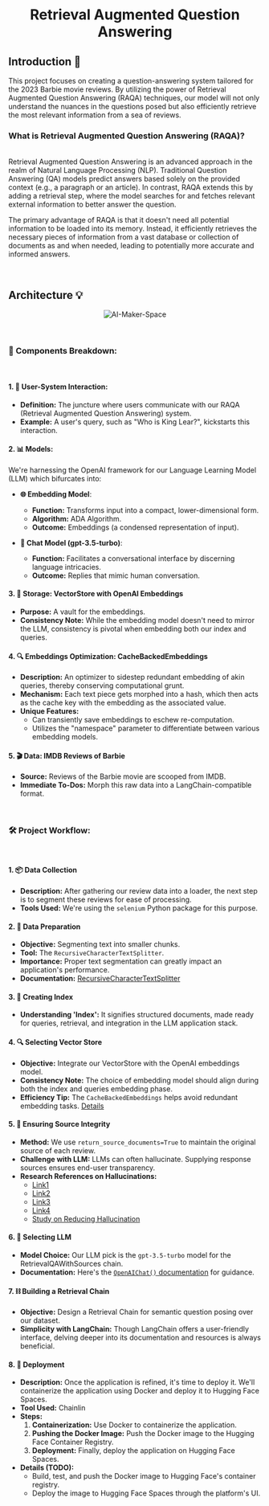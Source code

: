 <h1 align="center">Retrieval Augmented Question Answering</h1>


## Introduction 👋

This project focuses on creating a question-answering system tailored for the 2023 Barbie movie reviews. By utilizing the power of Retrieval Augmented Question Answering (RAQA) techniques, our model will not only understand the nuances in the questions posed but also efficiently retrieve the most relevant information from a sea of reviews.
<br>
### What is Retrieval Augmented Question Answering (RAQA)?
<br>
Retrieval Augmented Question Answering is an advanced approach in the realm of Natural Language Processing (NLP). Traditional Question Answering (QA) models predict answers based solely on the provided context (e.g., a paragraph or an article). In contrast, RAQA extends this by adding a retrieval step, where the model searches for and fetches relevant external information to better answer the question.

The primary advantage of RAQA is that it doesn't need all potential information to be loaded into its memory. Instead, it efficiently retrieves the necessary pieces of information from a vast database or collection of documents as and when needed, leading to potentially more accurate and informed answers.

<br>

## Architecture 💡

<p align="center">
  <img src="/Users/salv91/Desktop/llm-engineering-ops/utils/system-designs/retrieval_augmented_questions_answering.png" alt="AI-Maker-Space" width="some_width">
</p>
<br>

### 🧠 Components Breakdown:

<br>

#### 1. 🤖 User-System Interaction:

- **Definition:** The juncture where users communicate with our RAQA (Retrieval Augmented Question Answering) system.
- **Example:** A user's query, such as "Who is King Lear?", kickstarts this interaction.


#### 2. 📊 Models:

We're harnessing the OpenAI framework for our Language Learning Model (LLM) which bifurcates into:

- **🌐 Embedding Model**:
  - **Function:** Transforms input into a compact, lower-dimensional form.
  - **Algorithm:** ADA Algorithm. 
  - **Outcome:** Embeddings (a condensed representation of input).

- **💬 Chat Model (gpt-3.5-turbo)**:
  - **Function:** Facilitates a conversational interface by discerning language intricacies.
  - **Outcome:** Replies that mimic human conversation.


#### 3. 💾 Storage: VectorStore with OpenAI Embeddings

- **Purpose:** A vault for the embeddings.
- **Consistency Note:** While the embedding model doesn't need to mirror the LLM, consistency is pivotal when embedding both our index and queries.

#### 4. 🔍 Embeddings Optimization: CacheBackedEmbeddings

- **Description:** An optimizer to sidestep redundant embedding of akin queries, thereby conserving computational grunt.
- **Mechanism:** Each text piece gets morphed into a hash, which then acts as the cache key with the embedding as the associated value.
- **Unique Features:** 
  - Can transiently save embeddings to eschew re-computation.
  - Utilizes the "namespace" parameter to differentiate between various embedding models.

#### 5. 🎬 Data: IMDB Reviews of Barbie

- **Source:** Reviews of the Barbie movie are scooped from IMDB.
- **Immediate To-Dos:** Morph this raw data into a LangChain-compatible format.



<br>

### 🛠 **Project Workflow:**
<br>

#### **1. 📦 Data Collection**
- **Description:** After gathering our review data into a loader, the next step is to segment these reviews for ease of processing.
- **Tools Used:** We're using the `selenium` Python package for this purpose.

#### **2. 🔄 Data Preparation** 
- **Objective:** Segmenting text into smaller chunks.
- **Tool:** The `RecursiveCharacterTextSplitter`.
- **Importance:** Proper text segmentation can greatly impact an application's performance.
- **Documentation:** [RecursiveCharacterTextSplitter](https://python.langchain.com/docs/modules/data_connection/document_transformers/text_splitters/recursive_text_splitter)

#### **3. 📂 Creating Index**
- **Understanding 'Index':** It signifies structured documents, made ready for queries, retrieval, and integration in the LLM application stack.

#### **4. 🔍 Selecting Vector Store** 
- **Objective:** Integrate our VectorStore with the OpenAI embeddings model.
- **Consistency Note:** The choice of embedding model should align during both the index and queries embedding phase.
- **Efficiency Tip:** The `CacheBackedEmbeddings` helps avoid redundant embedding tasks. [Details](https://python.langchain.com/docs/modules/data_connection/caching_embeddings)

#### **5. 📖 Ensuring Source Integrity**
- **Method:** We use `return_source_documents=True` to maintain the original source of each review.
- **Challenge with LLM:** LLMs can often hallucinate. Supplying response sources ensures end-user transparency.
- **Research References on Hallucinations:** 
  - [Link1](https://arxiv.org/abs/2202.03629)
  - [Link2](https://arxiv.org/abs/2305.15852)
  - [Link3](https://arxiv.org/abs/2303.16104)
  - [Link4](https://arxiv.org/abs/2305.18248)
  - [Study on Reducing Hallucination](https://arxiv.org/pdf/2104.07567.pdf)

#### **6. 🤖 Selecting LLM** 
- **Model Choice:** Our LLM pick is the `gpt-3.5-turbo` model for the RetrievalQAWithSources chain.
- **Documentation:** Here's the [`OpenAIChat()` documentation](https://python.langchain.com/docs/modules/model_io/models/chat/) for guidance.

#### **7. ⛓ Building a Retrieval Chain**
- **Objective:** Design a Retrieval Chain for semantic question posing over our dataset.
- **Simplicity with LangChain:** Though LangChain offers a user-friendly interface, delving deeper into its documentation and resources is always beneficial.

#### **8. 🚀 Deployment**
- **Description:** Once the application is refined, it's time to deploy it. We'll containerize the application using Docker and deploy it to Hugging Face Spaces.
- **Tool Used:** Chainlin
- **Steps:** 
  1. **Containerization:** Use Docker to containerize the application.
  2. **Pushing the Docker Image:** Push the Docker image to the Hugging Face Container Registry.
  3. **Deployment:** Finally, deploy the application on Hugging Face Spaces.
- **Details (TODO):** 
   - Build, test, and push the Docker image to Hugging Face's container registry.
   - Deploy the image to Hugging Face Spaces through the platform's UI.

<br>